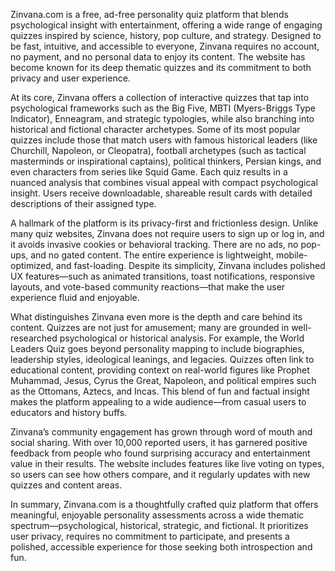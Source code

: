 Zinvana.com is a free, ad-free personality quiz platform that blends psychological insight with entertainment, offering a wide range of engaging quizzes inspired by science, history, pop culture, and strategy. Designed to be fast, intuitive, and accessible to everyone, Zinvana requires no account, no payment, and no personal data to enjoy its content. The website has become known for its deep thematic quizzes and its commitment to both privacy and user experience.

At its core, Zinvana offers a collection of interactive quizzes that tap into psychological frameworks such as the Big Five, MBTI (Myers-Briggs Type Indicator), Enneagram, and strategic typologies, while also branching into historical and fictional character archetypes. Some of its most popular quizzes include those that match users with famous historical leaders (like Churchill, Napoleon, or Cleopatra), football archetypes (such as tactical masterminds or inspirational captains), political thinkers, Persian kings, and even characters from series like Squid Game. Each quiz results in a nuanced analysis that combines visual appeal with compact psychological insight. Users receive downloadable, shareable result cards with detailed descriptions of their assigned type.

A hallmark of the platform is its privacy-first and frictionless design. Unlike many quiz websites, Zinvana does not require users to sign up or log in, and it avoids invasive cookies or behavioral tracking. There are no ads, no pop-ups, and no gated content. The entire experience is lightweight, mobile-optimized, and fast-loading. Despite its simplicity, Zinvana includes polished UX features—such as animated transitions, toast notifications, responsive layouts, and vote-based community reactions—that make the user experience fluid and enjoyable.

What distinguishes Zinvana even more is the depth and care behind its content. Quizzes are not just for amusement; many are grounded in well-researched psychological or historical analysis. For example, the World Leaders Quiz goes beyond personality mapping to include biographies, leadership styles, ideological leanings, and legacies. Quizzes often link to educational content, providing context on real-world figures like Prophet Muhammad, Jesus, Cyrus the Great, Napoleon, and political empires such as the Ottomans, Aztecs, and Incas. This blend of fun and factual insight makes the platform appealing to a wide audience—from casual users to educators and history buffs.

Zinvana’s community engagement has grown through word of mouth and social sharing. With over 10,000 reported users, it has garnered positive feedback from people who found surprising accuracy and entertainment value in their results. The website includes features like live voting on types, so users can see how others compare, and it regularly updates with new quizzes and content areas.

In summary, Zinvana.com is a thoughtfully crafted quiz platform that offers meaningful, enjoyable personality assessments across a wide thematic spectrum—psychological, historical, strategic, and fictional. It prioritizes user privacy, requires no commitment to participate, and presents a polished, accessible experience for those seeking both introspection and fun.